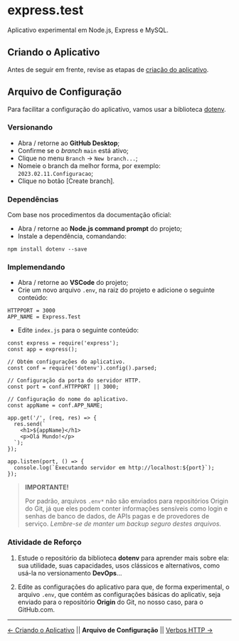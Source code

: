 
# express.test
Aplicativo experimental em Node.js, Express e MySQL.

## Criando o Aplicativo
Antes de seguir em frente, revise as etapas de [criação do aplicativo](https://github.com/Luferat/express.test/tree/Atividade.01_Criando_o_Aplicativo).

## Arquivo de Configuração

Para facilitar a configuração do aplicativo, vamos usar a biblioteca [dotenv](https://github.com/motdotla/dotenv). 

### Versionando

 - Abra / retorne ao **GitHub Desktop**;
 - Confirme se o *branch* `main` está ativo;
 - Clique no menu `Branch` → `New branch...`;
 - Nomeie o branch da melhor forma, por exemplo: `2023.02.11.Configuracao`;
 - Clique no botão [Create branch].

### Dependências

Com base nos procedimentos da documentação oficial:

 - Abra / retorne ao **Node.js command prompt** do projeto;
 - Instale a dependência, comandando:

```npm install dotenv --save```

### Implemendando

 - Abra / retorne ao **VSCode** do projeto;
 - Crie um novo arquivo `.env`, na raiz do projeto e adicione o seguinte conteúdo:
```
HTTPPORT = 3000
APP_NAME = Express.Test
```
 - Edite `index.js` para o seguinte conteúdo:
```
const express = require('express');
const app = express();

// Obtém configurações do aplicativo.
const conf = require('dotenv').config().parsed;

// Configuração da porta do servidor HTTP.
const port = conf.HTTPPORT || 3000;

// Configuração do nome do aplicativo.
const appName = conf.APP_NAME;

app.get('/', (req, res) => {
  res.send(`
    <h1>${appName}</h1>
    <p>Olá Mundo!</p>
  `);
});

app.listen(port, () => {
  console.log(`Executando servidor em http://localhost:${port}`);
});
``` 

> **IMPORTANTE!** 
> 
> Por padrão, arquivos `.env*` não são enviados para repositórios Origin do Git, já que eles podem conter informações sensíveis como login e senhas de banco de dados, de APIs pagas e de provedores de serviço.
> *Lembre-se de manter um backup seguro destes arquivos.*

### Atividade de Reforço

1. Estude o repositório da biblioteca **dotenv** para aprender mais sobre ela: sua utilidade, suas capacidades, usos clássicos e alternativos, como usá-la no versionamento **DevOps**...

2. Edite as configurações do aplicativo para que, de forma experimental, o arquivo `.env`, que contém as configurações básicas do aplicativ, seja enviado para o repositório **Origin** do Git, no nosso caso, para o GitHub.com.

---
[← Criando o Aplicativo](https://github.com/Luferat/express.test/tree/Atividade.01_Criando_o_Aplicativo) || **Arquivo de Configuração** || [Verbos HTTP →](https://github.com/Luferat/express.test/tree/Atividade.03_Verbos_HTTP)
